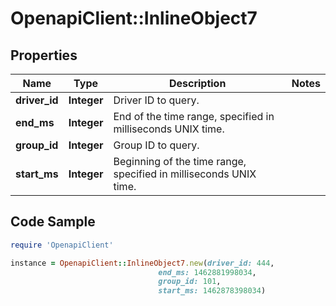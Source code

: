 # OpenapiClient::InlineObject7

## Properties
Name | Type | Description | Notes
------------ | ------------- | ------------- | -------------
**driver_id** | **Integer** | Driver ID to query. | 
**end_ms** | **Integer** | End of the time range, specified in milliseconds UNIX time. | 
**group_id** | **Integer** | Group ID to query. | 
**start_ms** | **Integer** | Beginning of the time range, specified in milliseconds UNIX time. | 

## Code Sample

```ruby
require 'OpenapiClient'

instance = OpenapiClient::InlineObject7.new(driver_id: 444,
                                 end_ms: 1462881998034,
                                 group_id: 101,
                                 start_ms: 1462878398034)
```



